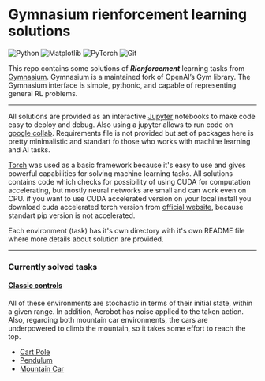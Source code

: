 # Gymnasium rienforcement learning solutions
![Python](https://img.shields.io/badge/python-3670A0?style=for-the-badge&logo=python&logoColor=ffdd54)
![Matplotlib](https://img.shields.io/badge/Matplotlib-%23ffffff.svg?style=for-the-badge&logo=Matplotlib&logoColor=black)
![PyTorch](https://img.shields.io/badge/PyTorch-%23EE4C2C.svg?style=for-the-badge&logo=PyTorch&logoColor=white)
![Git](https://img.shields.io/badge/git-%23F05033.svg?style=for-the-badge&logo=git&logoColor=white)

This repo contains some solutions of  **_Rienforcement_** learning tasks from [Gymnasium](https://gymnasium.farama.org/).
Gymnasium is a maintained fork of OpenAI’s Gym library. The Gymnasium interface is simple, pythonic, and capable of representing general RL problems.
______
All solutions are provided as an interactive [Jupyter](https://jupyter.org) notebooks to make code easy to deploy and debug. Also using a jupyter allows to run code on [google collab](https://colab.research.google.com/). Requirements file is not provided but set of packages here is pretty minimalistic and standart fo those who 
works with machine learning and AI tasks.

[Torch](https://pytorch.org) was used as a basic framework because it's easy to use and gives powerful capabilities for solving machine learning tasks. 
All solutions contains code which checks for possibility of using CUDA for computation accelerating, but mostly neural networks are small and can work even on CPU.
if you want to use CUDA accelerated version  on your local install you download cuda accelerated torch version from [official website](https://pytorch.org/get-started/locally/), because standart pip version is not accelerated.

Each environment (task) has it's own directory with it's own README file where more details about solution are provided.
___
### Currently solved tasks

#### [Classic controls](https://gymnasium.farama.org/environments/classic_control/)
All of these environments are stochastic in terms of their initial state, within a given range. In addition, Acrobot has noise applied to the taken action. Also, regarding both mountain car environments, the cars are underpowered to climb the mountain, so it takes some effort to reach the top.

* [Cart Pole](./Cart-Pole-V1)
* [Pendulum](./Pendulum-V1)
* [Mountain Car](./MountainCar-V0)
